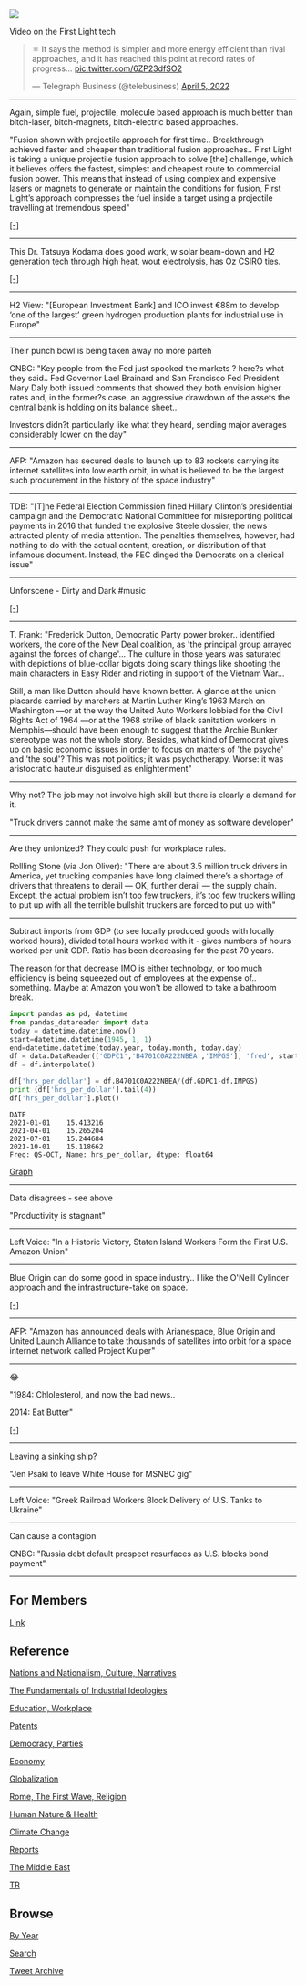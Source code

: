 <img src="https://drive.google.com/uc?export=view&id=1B2wf9R7AMH1d7Vw6e2mucLbIQ5NSjir7"/>

Video on the First Light tech

<blockquote class="twitter-tweet" data-conversation="none"><p lang="en" dir="ltr">⚛️ It says the method is simpler and more energy efficient than rival approaches, and it has reached this point at record rates of progress… <a href="https://t.co/6ZP23dfSO2">pic.twitter.com/6ZP23dfSO2</a></p>&mdash; Telegraph Business (@telebusiness) <a href="https://twitter.com/telebusiness/status/1511292001530036224?ref_src=twsrc%5Etfw">April 5, 2022</a></blockquote> <script async src="https://platform.twitter.com/widgets.js" charset="utf-8"></script>

---

Again, simple fuel, projectile, molecule based approach is much better
than bitch-laser, bitch-magnets, bitch-electric based approaches.

"Fusion shown with projectile approach for first time.. Breakthrough
achieved faster and cheaper than traditional fusion approaches.. First
Light is taking a unique projectile fusion approach to solve [the]
challenge, which it believes offers the fastest, simplest and cheapest
route to commercial fusion power. This means that instead of using
complex and expensive lasers or magnets to generate or maintain the
conditions for fusion, First Light’s approach compresses the fuel
inside a target using a projectile travelling at tremendous speed"

[[-]](https://firstlightfusion.com/media/fusion)

---

This Dr. Tatsuya Kodama does good work, w solar beam-down and H2
generation tech through high heat, wout electrolysis, has Oz CSIRO
ties.

[[-]](https://pbs.twimg.com/media/FPpiN4eXEAQTllx?format=jpg&name=small)

---

H2 View: "[European Investment Bank] and ICO invest €88m to develop
‘one of the largest’ green hydrogen production plants for industrial
use in Europe"

---

Their punch bowl is being taken away no more parteh

CNBC: "Key people from the Fed just spooked the markets ? here?s what
they said.. Fed Governor Lael Brainard and San Francisco Fed President
Mary Daly both issued comments that showed they both envision higher
rates and, in the former?s case, an aggressive drawdown of the assets
the central bank is holding on its balance sheet..

Investors didn?t particularly like what they heard, sending major
averages considerably lower on the day"

---

AFP: "Amazon has secured deals to launch up to 83 rockets carrying its
internet satellites into low earth orbit, in what is believed to be
the largest such procurement in the history of the space industry"

---

TDB: "[T]he Federal Election Commission fined Hillary Clinton’s
presidential campaign and the Democratic National Committee for
misreporting political payments in 2016 that funded the explosive
Steele dossier, the news attracted plenty of media attention. The
penalties themselves, however, had nothing to do with the actual
content, creation, or distribution of that infamous document. Instead,
the FEC dinged the Democrats on a clerical issue"

---

Unforscene - Dirty and Dark \#music

[[-]](https://youtu.be/FXw3r6r9R28)

---

T. Frank: "Frederick Dutton, Democratic Party power
broker.. identified workers, the core of the New Deal coalition, as
'the principal group arrayed against the forces of change'... The
culture in those years was saturated with depictions of blue-collar
bigots doing scary things like shooting the main characters in Easy
Rider and rioting in support of the Vietnam War...

Still, a man like Dutton should have known better. A glance at the
union placards carried by marchers at Martin Luther King’s 1963 March
on Washington —or at the way the United Auto Workers lobbied for the
Civil Rights Act of 1964 —or at the 1968 strike of black sanitation
workers in Memphis—should have been enough to suggest that the Archie
Bunker stereotype was not the whole story. Besides, what kind of
Democrat gives up on basic economic issues in order to focus on
matters of 'the psyche' and 'the soul'? This was not politics; it was
psychotherapy. Worse: it was aristocratic hauteur disguised as
enlightenment"

---

Why not? The job may not involve high skill but there is clearly a
demand for it.

"Truck drivers cannot make the same amt of money as software developer"

---

Are they unionized? They could push for workplace rules.

Rollling Stone (via Jon Oliver): "There are about 3.5 million truck
drivers in America, yet trucking companies have long claimed there’s a
shortage of drivers that threatens to derail — OK, further derail —
the supply chain. Except, the actual problem isn’t too few truckers,
it’s too few truckers willing to put up with all the terrible bullshit
truckers are forced to put up with"

---

Subtract imports from GDP (to see locally produced goods with locally
worked hours), divided total hours worked with it - gives numbers of
hours worked per unit GDP. Ratio has been decreasing for the past 70
years.

The reason for that decrease IMO is either technology, or too much
efficiency is being squeezed out of employees at the expense
of.. something. Maybe at Amazon you won't be allowed to take a
bathroom break.



```python
import pandas as pd, datetime
from pandas_datareader import data
today = datetime.datetime.now()
start=datetime.datetime(1945, 1, 1)
end=datetime.datetime(today.year, today.month, today.day)
df = data.DataReader(['GDPC1','B4701C0A222NBEA','IMPGS'], 'fred', start, end)
df = df.interpolate()

df['hrs_per_dollar'] = df.B4701C0A222NBEA/(df.GDPC1-df.IMPGS)
print (df['hrs_per_dollar'].tail(4))
df['hrs_per_dollar'].plot()
```

```text
DATE
2021-01-01    15.413216
2021-04-01    15.265204
2021-07-01    15.244684
2021-10-01    15.118662
Freq: QS-OCT, Name: hrs_per_dollar, dtype: float64
```

[Graph](https://pbs.twimg.com/media/FPfMHYJWUAAsACj?format=png&name=small)

---

Data disagrees - see above

"Productivity is stagnant"

---

Left Voice: "In a Historic Victory, Staten Island Workers Form the
First U.S. Amazon Union"

---

Blue Origin can do some good in space industry.. I like the O'Neill Cylinder
approach and the infrastructure-take on space.

[[-]](2020/09/space-exploration-goals-colonization.md#oneill)

---

AFP: "Amazon has announced deals with Arianespace, Blue Origin and
United Launch Alliance to take thousands of satellites into orbit for
a space internet network called Project Kuiper"

---

😂 

"1984: Chlolesterol, and now the bad news..

2014: Eat Butter"

[[-]](https://pbs.twimg.com/media/FPk32mnWQAYJ8oA?format=jpg&name=small)

---

Leaving a sinking ship?

"Jen Psaki to leave White House for MSNBC gig"

---

Left Voice: "Greek Railroad Workers Block Delivery of U.S. Tanks to
Ukraine"

---

Can cause a contagion

CNBC: "Russia debt default prospect resurfaces as U.S. blocks bond
payment"

---

## For Members

[Link](https://thirdwave-members.herokuapp.com)

## Reference

[Nations and Nationalism, Culture, Narratives](/2013/02/nations-and-nationalism.md)

[The Fundamentals of Industrial Ideologies](/2011/04/fundamentals-of-industrial-ideologies.md)

[Education, Workplace](2017/09/education-workplace.md)

[Patents](/2018/09/patents.md)

[Democracy, Parties](/2016/11/democracy.md)

[Economy](/2018/05/economy.md)

[Globalization](/2018/09/globalization.md)

[Rome, The First Wave, Religion](/2017/12/rome.md)

[Human Nature & Health](/2020/07/human-nature.md)

[Climate Change](/2018/12/climate.md)

[Reports](/2019/05/reports.md)

[The Middle East](/2019/07/middleeast.md)

[TR](../tr)

## Browse

[By Year](years.md)

[Search](search.html)

[Tweet Archive](/tweets/README.md)


